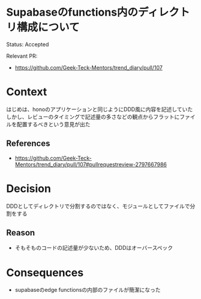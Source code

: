 # Supabaseのfunctions内のディレクトリ構成について

Status: Accepted

Relevant PR:

- https://github.com/Geek-Teck-Mentors/trend_diary/pull/107

# Context

はじめは、honoのアプリケーションと同じようにDDD風に内容を記述していた
しかし、レビューのタイミングで記述量の多さなどの観点からフラットにファイルを配置するべきという意見が出た

## References

- https://github.com/Geek-Teck-Mentors/trend_diary/pull/107#pullrequestreview-2797667986

# Decision

DDDとしてディレクトリで分割するのではなく、モジュールとしてファイルで分割をする

## Reason

- そもそものコードの記述量が少ないため、DDDはオーバースペック

# Consequences

- supabaseのedge functionsの内部のファイルが簡潔になった
